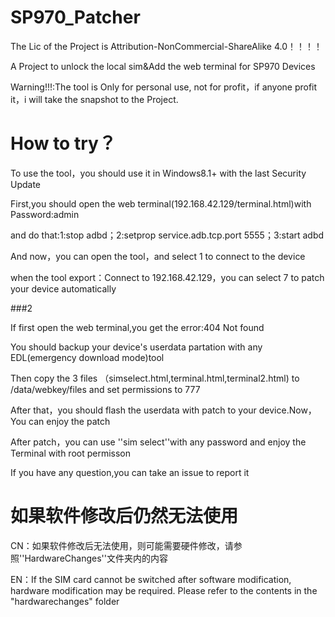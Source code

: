 # SP970_Patcher
The Lic of the Project is Attribution-NonCommercial-ShareAlike 4.0！！！！

A Project to unlock the local sim&amp;Add the web terminal for SP970 Devices

Warning!!!:The tool is Only for personal use, not for profit，if anyone profit it，i will take the snapshot to the Project.

# How to try？
To use the tool，you should use it in Windows8.1+ with the last Security Update

First,you should open the web terminal(192.168.42.129/terminal.html)with Password:admin

and do that:1:stop adbd；2:setprop service.adb.tcp.port 5555；3:start adbd

And now，you can open the tool，and select 1 to connect to the device

when the tool export：Connect to 192.168.42.129，you can select 7 to patch your device automatically

###2

If first open the web terminal,you get the error:404 Not found

You should backup your device's userdata partation with any EDL(emergency download mode)tool

Then copy the 3 files （simselect.html,terminal.html,terminal2.html) to /data/webkey/files and set permissions to 777

After that，you should flash the userdata with patch to your device.Now，You can enjoy the patch

After patch，you can use ''sim select''with any password and enjoy the Terminal with root permisson

If you have any question,you can take an issue to report it

# 如果软件修改后仍然无法使用

CN：如果软件修改后无法使用，则可能需要硬件修改，请参照''HardwareChanges''文件夹内的内容

EN：If the SIM card cannot be switched after software modification, hardware modification may be required. Please refer to the contents in the "hardwarechanges" folder
